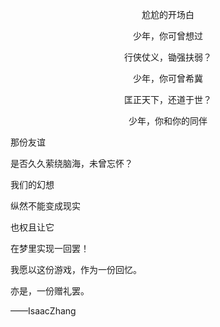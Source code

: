 <p align = "center">
尬尬的开场白


<p align = "center">少年，你可曾想过</p>

<p align = "center">行侠仗义，锄强扶弱？</p>

<p align = "center">少年，你可曾希冀</p>

<p align = "center">匡正天下，还道于世？</p>

<p align = "center">少年，你和你的同伴</p>

那份友谊

是否久久萦绕脑海，未曾忘怀？

我们的幻想

纵然不能变成现实

也权且让它

在梦里实现一回罢！

我愿以这份游戏，作为一份回忆。

亦是，一份赠礼罢。



——IsaacZhang

</p>
